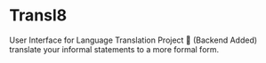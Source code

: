 # Transl8
User Interface for Language Translation Project 🔁 (Backend Added)
translate your informal statements to a more formal form.
